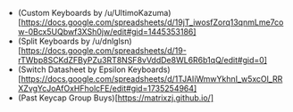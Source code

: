 * (Custom Keyboards by /u/UltimoKazuma)[https://docs.google.com/spreadsheets/d/19jT_iwosfZorq13qnmLme7cow-0Bcx5UQbwf3XSh0jw/edit#gid=1445353186]
* (Split Keyboards by /u/dnlglsn)[https://docs.google.com/spreadsheets/d/19-rTWbp8SCKdZFByPZu3RT8NSF8vVddDe8WL6R6b1qQ/edit#gid=0]
* (Switch Datasheet by Epsilon Keyboards)[https://docs.google.com/spreadsheets/d/1TJAIiWmwYkhnI_w5xcOl_RRXZvgYcJoAfOxHFholcFE/edit#gid=1735254964]
* (Past Keycap Group Buys)[https://matrixzj.github.io/]



